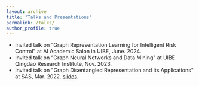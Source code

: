 ```yaml
---
layout: archive
title: "Talks and Presentations"
permalink: /talks/
author_profile: true
---
```

* Invited talk on “Graph Representation Learning for Intelligent Risk Control" at AI Academic Salon in UIBE, June. 2024.
* Invited talk on “Graph Neural Networks and Data Mining" at UIBE Qingdao Research Institute, Nov. 2023.
* Invited talk on "Graph Disentangled Representation and its Applications" at SAS, Mar. 2022. [slides](https://drive.google.com/file/d/1ccmF5ITCLOFuQ4koJaNiO9P-hsIYty3w/view?usp=sharing).
